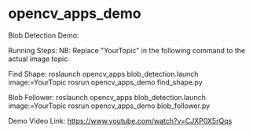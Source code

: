 # opencv_apps_demo

Blob Detection Demo:

Running Steps:
NB: Replace "YourTopic" in the following command to the actual image topic.

Find Shape:
roslaunch opencv_apps blob_detection.launch image:=YourTopic
rosrun opencv_apps_demo find_shape.py

Blob Follower:
roslaunch opencv_apps blob_detection.launch image:=YourTopic
rosrun opencv_apps_demo blob_follower.py

Demo Video Link:
https://www.youtube.com/watch?v=CJXP0X5rQqs

